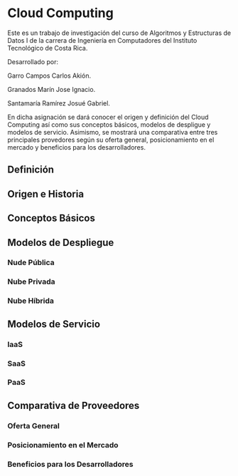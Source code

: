 # Cloud Computing

Este es un trabajo de investigación del curso de Algoritmos y Estructuras de Datos I de la carrera de Ingeniería en Computadores del Instituto Tecnológico de Costa Rica.

Desarrollado por:

Garro Campos Carlos Akión.

Granados Marín Jose Ignacio.

Santamaría Ramírez Josué Gabriel.

En dicha asignación se dará conocer el origen y definición del Cloud Computing así como sus conceptos básicos, modelos de despligue y modelos de servicio. Asimismo, se mostrará una comparativa entre tres principales provedores según su oferta general, posicionamiento en el mercado y beneficios para los desarrolladores.

## Definición

## Origen e Historia

## Conceptos Básicos

## Modelos de Despliegue

### Nude Pública

### Nube Privada

### Nube Híbrida

## Modelos de Servicio

### IaaS

### SaaS

### PaaS

## Comparativa de Proveedores

### Oferta General

### Posicionamiento en el Mercado

### Beneficios para los Desarrolladores
